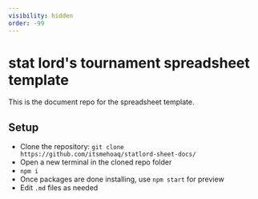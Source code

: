 ```yaml
---
visibility: hidden
order: -99
---
```

# stat lord's tournament spreadsheet template

This is the document repo for the spreadsheet template. 

## Setup

- Clone the repository: `git clone https://github.com/itsmehoaq/statlord-sheet-docs/`
- Open a new terminal in the cloned repo folder
- `npm i`
- Once packages are done installing, use `npm start` for preview
- Edit `.md` files as needed

